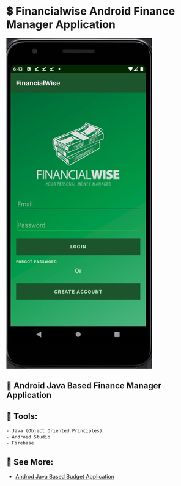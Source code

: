 # 💲 Financialwise Android Finance Manager Application

![pic](https://github.com/jpdsnz/jpdsnz/blob/main/fw.jpg?raw=true)

## 📱 Android Java Based Finance Manager Application
  
## 🔧 Tools:
    - Java (Object Oriented Principles)
    - Android Studio
    - Firebase
    
      
## 👀 See More:
 - [Androd Java Based Budget Application](https://www.johnpauljones.me/financialwise-application "Budget Application")
